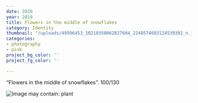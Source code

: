 ```yaml
---
date: 2020
year: 2019
title: Flowers in the middle of snowflakes
category: Identity
thumbnail: "/uploads/49506453_10210350062827604_2240574603124539392_n.jpg"
categories:
- photography
- pink
project_bg_color: ''
project_fg_color: ''

---
```

“Flowers in the middle of snowflakes”. 100/130

![Image may contain: plant](https://scontent-amt2-1.xx.fbcdn.net/v/t1.0-9/49506453_10210350062827604_2240574603124539392_n.jpg?_nc_cat=100&_nc_oc=AQk9iJ9I1OCW0C0yoKT0sDvaud5jg3S7aGhAvn7M10opTkrPbd-WPcokzj2OAfyqtgA&_nc_ht=scontent-amt2-1.xx&oh=41f179937bd17330e05d92e4450ce81a&oe=5D96D845)